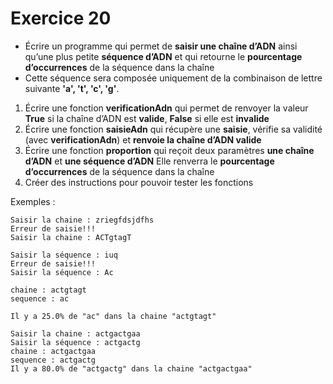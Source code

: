 # Exercice 20

  - Écrire un programme qui permet de **saisir une chaîne d’ADN** ainsi qu’une plus petite **séquence d’ADN** et qui retourne le **pourcentage d’occurrences** de la séquence dans la chaîne
  - Cette séquence sera composée uniquement de la combinaison de lettre suivante **'a', 't', 'c', 'g'**.
  1. Écrire une fonction **verificationAdn** qui permet de renvoyer la valeur **True** si la chaîne d’ADN est **valide**, **False** si elle est **invalide**
  2. Écrire une fonction **saisieAdn** qui récupère une **saisie**, vérifie sa validité (avec **verificationAdn**) et **renvoie la chaîne d’ADN valide** 
  3. Écrire une fonction **proportion** qui reçoit deux paramètres **une chaîne d’ADN** et **une séquence d’ADN** Elle renverra le **pourcentage d’occurrences**  de la séquence dans la chaîne
  4. Créer des instructions pour pouvoir tester les fonctions

Exemples :
```
Saisir la chaine : zriegfdsjdfhs
Erreur de saisie!!!
Saisir la chaine : ACTgtagT

Saisir la séquence : iuq
Erreur de saisie!!!  
Saisir la séquence : Ac

chaine : actgtagt
sequence : ac

Il y a 25.0% de "ac" dans la chaine "actgtagt"
```

```
Saisir la chaine : actgactgaa
Saisir la séquence : actgactg
chaine : actgactgaa
sequence : actgactg
Il y a 80.0% de "actgactg" dans la chaine "actgactgaa"
```
